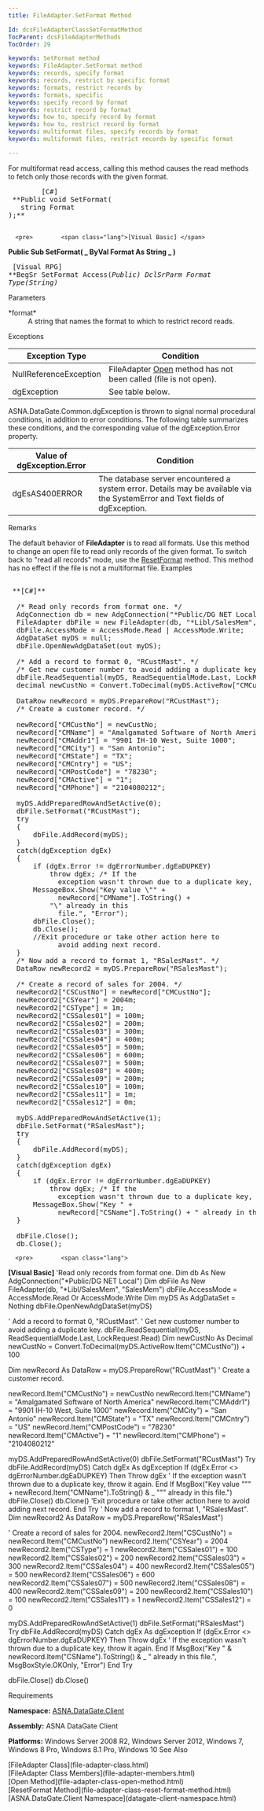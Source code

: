 ```yaml
---
title: FileAdapter.SetFormat Method

Id: dcsFileAdapterClassSetFormatMethod
TocParent: dcsFileAdapterMethods
TocOrder: 29

keywords: SetFormat method
keywords: FileAdapter.SetFormat method
keywords: records, specify format
keywords: records, restrict by specific format
keywords: formats, restrict records by
keywords: formats, specific
keywords: specify record by format
keywords: restrict record by format
keywords: how to, specify record by format
keywords: how to, restrict record by format
keywords: multiformat files, specify records by format
keywords: multiformat files, restrict records by specific format

---
```


For multiformat read access, calling this method causes the read methods to fetch only those records with the given format.
<pre>        <span class="lang">[C#]</span>
 **Public void SetFormat(
   string Format
);** 
      </pre>
      <pre>        <span class="lang">[Visual Basic] </span>
 **Public Sub SetFormat( _
   ByVal Format As String _
)** 
      </pre>
      <pre class="prettyprint">
        <span class="lang">[Visual RPG]</span>
 **BegSr SetFormat Access(*Public)
   DclSrParm Format Type(*String)** 
      </pre>

Parameters

<dl>
        <dt>
 *format* 
        </dt>
        <dd>A string that names the format to which to restrict record reads.
					</dd>
</dl>

Exceptions



| Exception Type | Condition |
| ---- | ---- |
| NullReferenceException | FileAdapter [Open](file-adapter-class-open-method.html) method has not been called (file is not open). |
| dgException | See table below. |



ASNA.DataGate.Common.dgException is thrown to signal normal procedural conditions, in addition to error conditions. The following table summarizes these conditions, and the corresponding value of the dgException.Error property.
<br />



| Value of dgException.Error | Condition |
| ---- | ---- |
| dgEsAS400ERROR | The database server encountered a system error. Details may be available via the SystemError and Text fields of dgException. |



Remarks

The default behavior of **FileAdapter** is to read all formats. Use this method to change an open file to read only records of the given format. To switch back to "read all records" mode, use the [ ResetFormat](file-adapter-class-reset-format-method.html) method. This method has no effect if the file is not a multiformat file.
Examples

<pre>        <span class="lang">
 **[C#]** 
        </span>
  /* Read only records from format one. */
  AdgConnection db = new AdgConnection("*Public/DG NET Local");
  FileAdapter dbFile = new FileAdapter(db, "*Libl/SalesMem", "SalesMem");
  dbFile.AccessMode = AccessMode.Read | AccessMode.Write;
  AdgDataSet myDS = null;
  dbFile.OpenNewAdgDataSet(out myDS);

  /* Add a record to format 0, "RCustMast". */
  /* Get new customer number to avoid adding a duplicate key. */
  dbFile.ReadSequential(myDS, ReadSequentialMode.Last, LockRequest.Read);
  decimal newCustNo = Convert.ToDecimal(myDS.ActiveRow["CMCustNo"]) + 100m;

  DataRow newRecord = myDS.PrepareRow("RCustMast");
  /* Create a customer record. */

  newRecord["CMCustNo"] = newCustNo;
  newRecord["CMName"] = "Amalgamated Software of North America";
  newRecord["CMAddr1"] = "9901 IH-10 West, Suite 1000";
  newRecord["CMCity"] = "San Antonio";
  newRecord["CMState"] = "TX";
  newRecord["CMCntry"] = "US";
  newRecord["CMPostCode"] = "78230";
  newRecord["CMActive"] = "1";
  newRecord["CMPhone"] = "2104080212";

  myDS.AddPreparedRowAndSetActive(0);
  dbFile.SetFormat("RCustMast");
  try
  {
      dbFile.AddRecord(myDS);
  }
  catch(dgException dgEx)
  {
      if (dgEx.Error != dgErrorNumber.dgEaDUPKEY)
          throw dgEx; /* If the 
            exception wasn't thrown due to a duplicate key, throw it again. */
      MessageBox.Show("Key value \"" + 
            newRecord["CMName"].ToString() +
          "\" already in this 
            file.", "Error");
      dbFile.Close();
      db.Close();
      //Exit procedure or take other action here to 
            avoid adding next record.
  }
  /* Now add a record to format 1, "RSalesMast". */
  DataRow newRecord2 = myDS.PrepareRow("RSalesMast");

  /* Create a record of sales for 2004. */
  newRecord2["CSCustNo"] = newRecord["CMCustNo"];
  newRecord2["CSYear"] = 2004m;
  newRecord2["CSType"] = 1m;
  newRecord2["CSSales01"] = 100m;
  newRecord2["CSSales02"] = 200m;
  newRecord2["CSSales03"] = 300m;
  newRecord2["CSSales04"] = 400m;
  newRecord2["CSSales05"] = 500m;
  newRecord2["CSSales06"] = 600m;
  newRecord2["CSSales07"] = 500m;
  newRecord2["CSSales08"] = 400m;
  newRecord2["CSSales09"] = 200m;
  newRecord2["CSSales10"] = 100m;
  newRecord2["CSSales11"] = 1m;
  newRecord2["CSSales12"] = 0m;

  myDS.AddPreparedRowAndSetActive(1);
  dbFile.SetFormat("RSalesMast");
  try
  {
      dbFile.AddRecord(myDS);
  }
  catch(dgException dgEx)
  {
      if (dgEx.Error != dgErrorNumber.dgEaDUPKEY)
          throw dgEx; /* If the 
            exception wasn't thrown due to a duplicate key, throw it again. */
      MessageBox.Show("Key " + 
            newRecord["CSName"].ToString() + " already in this file.", "Error");
  }

  dbFile.Close();
  db.Close();</pre>
      <pre>        <span class="lang">
 **[Visual Basic]** 
        </span>
  'Read only records from format one.
  Dim db As New AdgConnection("*Public/DG NET Local")
  Dim dbFile As New FileAdapter(db, "*Libl/SalesMem", "SalesMem")
  dbFile.AccessMode = AccessMode.Read Or AccessMode.Write
  Dim myDS As AdgDataSet = Nothing
  dbFile.OpenNewAdgDataSet(myDS)

  ' Add a record to format 0, "RCustMast".
  ' Get new customer number to avoid adding a duplicate key.
  dbFile.ReadSequential(myDS, ReadSequentialMode.Last, LockRequest.Read)
  Dim newCustNo As Decimal
  newCustNo = Convert.ToDecimal(myDS.ActiveRow.Item("CMCustNo")) + 100

  Dim newRecord As DataRow = myDS.PrepareRow("RCustMast")
  ' Create a customer record.

  newRecord.Item("CMCustNo") = newCustNo
  newRecord.Item("CMName") = "Amalgamated Software of North America"
  newRecord.Item("CMAddr1") = "9901 IH-10 West, Suite 1000"
  newRecord.Item("CMCity") = "San Antonio"
  newRecord.Item("CMState") = "TX"
  newRecord.Item("CMCntry") = "US"
  newRecord.Item("CMPostCode") = "78230"
  newRecord.Item("CMActive") = "1"
  newRecord.Item("CMPhone") = "2104080212"

  myDS.AddPreparedRowAndSetActive(0)
  dbFile.SetFormat("RCustMast")
  Try
      dbFile.AddRecord(myDS)
  Catch dgEx As dgException
      If (dgEx.Error &lt;&gt; dgErrorNumber.dgEaDUPKEY) Then
          Throw dgEx ' If the 
            exception wasn't thrown due to a duplicate key, throw it again.
      End If
      MsgBox("Key value """ + 
            newRecord.Item("CMName").ToString() &amp; _
          """ already in this 
            file.")
      dbFile.Close()
      db.Clone()
      'Exit procedure or take other action here to 
            avoid adding next record.
  End Try
  ' Now add a record to format 1, "RSalesMast".
  Dim newRecord2 As DataRow = myDS.PrepareRow("RSalesMast")

  ' Create a record of sales for 2004.
  newRecord2.Item("CSCustNo") = newRecord.Item("CMCustNo")
  newRecord2.Item("CSYear") = 2004
  newRecord2.Item("CSType") = 1
  newRecord2.Item("CSSales01") = 100
  newRecord2.Item("CSSales02") = 200
  newRecord2.Item("CSSales03") = 300
  newRecord2.Item("CSSales04") = 400
  newRecord2.Item("CSSales05") = 500
  newRecord2.Item("CSSales06") = 600
  newRecord2.Item("CSSales07") = 500
  newRecord2.Item("CSSales08") = 400
  newRecord2.Item("CSSales09") = 200
  newRecord2.Item("CSSales10") = 100
  newRecord2.Item("CSSales11") = 1
  newRecord2.Item("CSSales12") = 0

  myDS.AddPreparedRowAndSetActive(1)
  dbFile.SetFormat("RSalesMast")
  Try
      dbFile.AddRecord(myDS)
  Catch dgEx As dgException
      If (dgEx.Error &lt;&gt; dgErrorNumber.dgEaDUPKEY) Then
          Throw dgEx ' If the 
            exception wasn't thrown due to a duplicate key, throw it again.
      End If
      MsgBox("Key " &amp; newRecord.Item("CSName").ToString() 
            &amp; _
          " already in this file.", 
            MsgBoxStyle.OKOnly, "Error")
  End Try

  dbFile.Close()
  db.Close()</pre>

Requirements

**Namespace:** [ASNA.DataGate.Client](datagate-client-namespace.html) 

**Assembly:** ASNA DataGate Client

**Platforms:** Windows Server 2008 R2, Windows Server 2012, Windows 7, Windows 8 Pro, Windows 8.1 Pro, Windows 10
See Also

<dl />
      [FileAdapter Class](file-adapter-class.html)
      <br />
      [FileAdapter Class Members](file-adapter-members.html)
      <br />
      [Open Method](file-adapter-class-open-method.html)
      <br />
      [ResetFormat Method](file-adapter-class-reset-format-method.html)
      <br />
      [ASNA.DataGate.Client Namespace](datagate-client-namespace.html)

